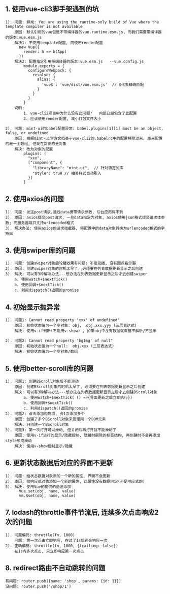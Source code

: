 ## 1. 使用vue-cli3脚手架遇到的坑
    1). 问题: 异常: You are using the runtime-only build of Vue where the template compiler is not available
        原因: 默认引用的vue包是不带编译器的vue.runtime.esm.js, 而我们需要带编译器的版本:vue.esm.js
        解决1: 不使用template配置, 而使用render配置
          new Vue({
            render: h => h(App)
          })
        解决2: 配置指定引用带编译器的版本:vue.esm.js   --vue.config.js
            module.exports = {
              configureWebpack: {
                resolve: {
                  alias: {
                    'vue$': 'vue/dist/vue.esm.js'  // $代表精确匹配
                  }
                }
              }
            }
        说明: 
            1. vue-cli2项目中为什么没有此问题?   内部已经包含了此配置
            2. 应该使用render配置, 减小打包文件大小
        
    2). 问题: mint-ui的babel配置异常: babel.plugins[1][1] must be an object, false, or undefined
        原因: 根据mint-ui官方文档基于vue-cli2的.babelrc中的配置移除过来, 原来配置的是一个数组, 但现在需要的是对象
        解决: 改为对象的配置
            plugins: [
              "xxx",
              ["component", {
                "libraryName": "mint-ui",  // 针对特定的库
                "style": true // 相关样式自动引入
              }]
            ]

## 2. 使用axios的问题
    1). 问题: 发送post请求,通过data携带请求参数, 后台应用得不到
    2). 原因: axios提交post请求, 一旦data指定为对象, axios使用json格式提交请求体参数; 而服务器端只支持urlencoded格式
    3). 解决办法: 使用axios的请求拦截器, 将配置中的data对象转换为urlencoded格式的字符串

## 3. 使用swiper库的问题
    1). 问题: 创建swiper对象后轮播效果有问题: 不能轮播, 没有圆点指示器
    2). 原因: 创建swiper对象的时机太早了, 必须要在列表数据更新显示之后创建
    3). 解决: 可以有3种解决办法---想办法在列表数据更新显示之后才去创建swiper
        a. 使用watch+$nextTick()
        b. 使用回调+$nextTick()
        c. 利用dispatch()返回的promise

## 4. 初始显示抛异常
    1). 问题1: Cannot read property 'xxx' of undefined"
        原因: 初始状态值为一个空对象: obj,  obj.xxx.yyy (三层表达式)
        解决: 使用v-if判断(不能用v-show) , 如果obj中没有数据就直接不解析/不显示
    
    2). 问题2: Cannot read property 'bgImg' of null"
        原因: 初始状态值为一个null:  obj.xxx (二层表达式)
        解决: 初始状态值为一个空对象/数组

## 5. 使用better-scroll库的问题
    1). 问题1: 创建BScroll对象后不能滑动
        原因: 创建BScroll对象的时机太早了, 必须要在列表数据更新显示之后创建
        解决: 可以有3种解决办法---想办法在列表数据更新显示之后才去创建BScroll对象
            a. 使用watch+$nextTick( () =>{界面更新之后立即执行})
            b. 使用回调+$nextTick()
            c. 利用dispatch()返回的promise
    2). 问题2: 点击添加购物项, 会1次添加多个
        原因: 创建了多个BScroll对象来管理同一个DOM元素
        解决: 只创建一个BScroll对象 
    3). 问题3: 第一次打开可以滑动, 但关闭后再打开就不能滑动了
        原因: 使用v-if进行的显示/隐藏控制, 隐藏时删除的标签结构, 再创建时不会再添加style形成滑动
        解决: 使用v-show控制显示/隐藏

## 6. 更新状态数据后对应的界面不更新
    1). 问题: 给状态数据对象添加一个新的属性, 界面不会更新
    2). 原因: 给响应式对象添加一个新的属性, 此属性没有数据绑定(不是响应式的)
    3). 解决: 使用Vue的提供的语法添加
          Vue.set(obj, name, value)
          vm.$set(obj, name, value)

## 7. lodash的throttle事件节流后, 连续多次点击响应2次的问题
    1). 问题编码: throttle(fn, 1000)
        问题: 第一次点击立即响应, 在过了1s后还会响应一次
    2). 正确编码: throttle(fn, 1000, {trailing: false})
        在1s内多次点击, 只立即响应第一次点击

## 8. redirect路由不自动跳转的问题
    有问题: router.push({name: 'shop', params: {id: 1}})
    没问题: router.push('/shop/1') 